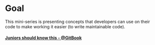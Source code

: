 # Goal

This mini-series is presenting concepts that developers can use on their code to make working it  easier \(to write maintainable code\).

#### [Juniors should know this - @GitBook](https://devtraining.gitbook.io/juniors-should-know-this)



